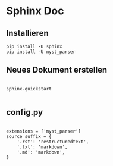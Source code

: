# Sphinx Doc
## Installieren

```
pip install -U sphinx
pip install -U myst_parser

```
## Neues Dokument erstellen
```

sphinx-quickstart


```

## config.py

```

extensions = ['myst_parser']
source_suffix = {
    '.rst': 'restructuredtext',
    '.txt': 'markdown',
    '.md': 'markdown',
}

```



